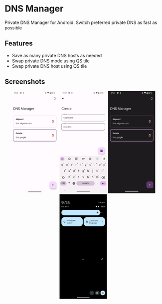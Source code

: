 # DNS Manager
Private DNS Manager for Android. Switch preferred private DNS as fast as possible

## Features
- Save as many private DNS hosts as needed
- Swap private DNS mode using QS tile
- Swap private DNS host using QS tile

## Screenshots
<p align="center">
  <img src="./screenshots/1.png" width="30%" />
  <img src="./screenshots/2.png" width="30%" />
  <img src="./screenshots/3.png" width="30%" />
  <img src="./screenshots/4.png" width="30%" />
</p>